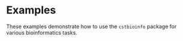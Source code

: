 # Examples

These examples demonstrate how to use the `cstbioinfo` package for various bioinformatics tasks.
